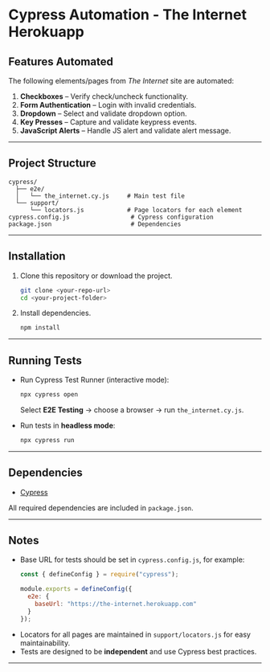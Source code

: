 # Cypress Automation - The Internet Herokuapp

## Features Automated
The following elements/pages from *The Internet* site are automated:

1. **Checkboxes** – Verify check/uncheck functionality.  
2. **Form Authentication** – Login with invalid credentials.  
3. **Dropdown** – Select and validate dropdown option.  
4. **Key Presses** – Capture and validate keypress events.  
5. **JavaScript Alerts** – Handle JS alert and validate alert message.  

---

##  Project Structure

```
cypress/
  ├── e2e/
  │   └── the_internet.cy.js     # Main test file
  └── support/
      └── locators.js            # Page locators for each element
cypress.config.js                 # Cypress configuration
package.json                      # Dependencies
```

---

##  Installation

1. Clone this repository or download the project.  
   ```bash
   git clone <your-repo-url>
   cd <your-project-folder>
   ```

2. Install dependencies.  
   ```bash
   npm install
   ```

---

##  Running Tests

- Run Cypress Test Runner (interactive mode):  
  ```bash
  npx cypress open
  ```
  Select **E2E Testing** → choose a browser → run `the_internet.cy.js`.

- Run tests in **headless mode**:  
  ```bash
  npx cypress run
  ```

---

##  Dependencies

- [Cypress](https://docs.cypress.io/)  

All required dependencies are included in `package.json`.

---

## Notes

- Base URL for tests should be set in `cypress.config.js`, for example:
  ```javascript
  const { defineConfig } = require("cypress");

  module.exports = defineConfig({
    e2e: {
      baseUrl: "https://the-internet.herokuapp.com"
    }
  });
  ```
- Locators for all pages are maintained in `support/locators.js` for easy maintainability.  
- Tests are designed to be **independent** and use Cypress best practices.

---
